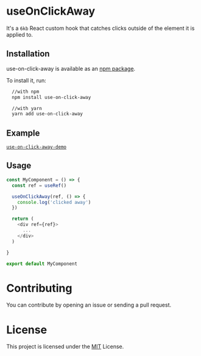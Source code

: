# useOnClickAway

It's a `6kb` React custom hook that catches clicks outside of the element it is applied to.

## Installation

use-on-click-away is available as an [npm package](https://www.npmjs.com/package/use-on-click-away).

To install it, run:

```bash
  //with npm
  npm install use-on-click-away

  //with yarn
  yarn add use-on-click-away
```

## Example

[`use-on-click-away-demo`](https://codesandbox.io/s/use-on-click-away-demo-lk4xkk?file=/src/App.tsx)

## Usage

```js
const MyComponent = () => {
  const ref = useRef()

  useOnClickAway(ref, () => {
    console.log('clicked away')
  })

  return (
    <div ref={ref}>
      ...
    </div>
  )

}

export default MyComponent
```

# Contributing

You can contribute by opening an issue or sending a pull request.

# License

This project is licensed under the [MIT](./LICENSE) License.

